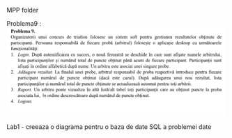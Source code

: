 MPP folder

Problema9 :
![alt text](Problema9.png)

Lab1 - creeaza o diagrama pentru o baza de date SQL a problemei date 
